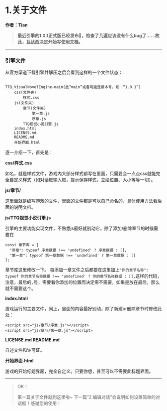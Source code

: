 # 1.关于文件

**作者：Tian**

> **最近引擎的1.0.1正式版已经发布🎉，检查了几遍应该没有什么bug了……故此，瓦达西决定开始写使用文档。**

---

### 引擎文件

从官方渠道下载引擎并解压之后会看到这样的一个文件状态：

```

TTQ_VisualNovelEngine-main(此“main”或者可能是版本号，如：“1.0.1”)
	css(文件夹)
		样式.css
	js(文件夹)
		章节(文件夹)
			第一章.js
			序章.js
		TTQ视觉小说引擎.js
	index.html
	LICENSE.md
	README.md
	开始界面.html
```

逐一介绍一下，首先是：

**css/样式.css**

如名，就是样式文件，游戏内大部分样式都写在里面，只需要会一点点css就能完全自定义样式（如对话框输入框，提示保存样式，立绘位置、大小等等一切）。

**js/章节/**

这里面就是编写游戏的文件，里面的文件都是可以自己命名的，具体使用方法看后面的说明文档。

**js/TTQ视觉小说引擎.js**

引擎的主要功能实现文件，不熟悉js最好就别动它，除了添加/删除章节的时候需要在
```
const 章节库 = {
  "序章": typeof 序章数据 !== 'undefined' ? 序章数据 : [],
  "第一章": typeof 第一章数据 !== 'undefined' ? 第一章数据 : []
};
```
章节库这里修改一下。
每添加一章文件之后都要在这里加上`"你的章节名称": typeof 你的章节名称数据 !== 'undefined' ? 你的章节名称数据 : [],`这样的代码，注意，最后的`,`号，需要看你添加的位置而决定需不需要，如果是放在最后，那么就不需要这个。

**index.html**

游戏运行的主要文件，同上，里面的内容最好别动，除了新建or删除章节时修改此处：
```
<script src="js/章节/序章.js"></script>
<script src="js/章节/第一章.js"></script>
```

**LICENSE.md
README.md**

自述文件和许可证。

**开始界面.html**

游戏的开始标题界面，完全自定义。只要你想，甚至可以不需要此标题界面。

---

> OK！
> 
> 第一篇关于文件就到这里啦~
> 下一篇“2.编辑对话”会说明如何设置简单的对话框！感谢您的使用！
